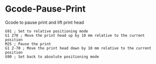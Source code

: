 # Gcode-Pause-Print
Gcode to pause print and lift print head


```
G91 ; Set to relative positioning mode
G1 Z70 ; Move the print head up by 10 mm relative to the current position
M25 ; Pause the print
G1 Z-70 ; Move the print head down by 10 mm relative to the current position
G90 ; Set back to absolute positioning mode
```
